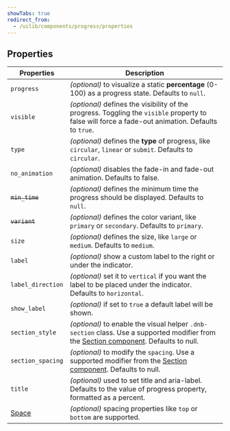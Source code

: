 ```yaml
---
showTabs: true
redirect_from:
  - /uilib/components/progress/properties
---
```


## Properties

| Properties                                  | Description                                                                                                                                                                   |
| ------------------------------------------- | ----------------------------------------------------------------------------------------------------------------------------------------------------------------------------- |
| `progress`                                  | _(optional)_ to visualize a static **percentage** (0-100) as a progress state. Defaults to `null`.                                                                            |
| `visible`                                   | _(optional)_ defines the visibility of the progress. Toggling the `visible` property to false will force a fade-out animation. Defaults to `true`.                            |
| `type`                                      | _(optional)_ defines the **type** of progress, like `circular`, `linear` or `submit`. Defaults to `circular`.                                                                 |
| `no_animation`                              | _(optional)_ disables the fade-in and fade-out animation. Defaults to false.                                                                                                  |
| ~~`min_time`~~                              | _(optional)_ defines the minimum time the progress should be displayed. Defaults to `null`.                                                                                   |
| ~~`variant`~~                               | _(optional)_ defines the color variant, like `primary` or `secondary`. Defaults to `primary`.                                                                                 |
| `size`                                      | _(optional)_ defines the size, like `large` or `medium`. Defaults to `medium`.                                                                                                |
| `label`                                     | _(optional)_ show a custom label to the right or under the indicator.                                                                                                         |
| `label_direction`                           | _(optional)_ set it to `vertical` if you want the label to be placed under the indicator. Defaults to `horizontal`.                                                           |
| `show_label`                                | _(optional)_ if set to `true` a default label will be shown.                                                                                                                  |
| `section_style`                             | _(optional)_ to enable the visual helper `.dnb-section` class. Use a supported modifier from the [Section component](/uilib/components/section/properties). Defaults to null. |
| `section_spacing`                           | _(optional)_ to modify the `spacing`. Use a supported modifier from the [Section component](/uilib/components/section/properties). Defaults to null.                          |
| `title`                                     | _(optional)_ used to set title and aria-label. Defaults to the value of progress property, formatted as a percent.                                                            |
| [Space](/uilib/components/space/properties) | _(optional)_ spacing properties like `top` or `bottom` are supported.                                                                                                         |
